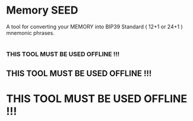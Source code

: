 # Memory SEED

A tool for converting your MEMORY into BIP39 Standard ( 12+1 or 24+1 ) mnemonic phrases.

#   

### THIS TOOL MUST BE USED OFFLINE !!!
## THIS TOOL MUST BE USED OFFLINE !!!
# THIS TOOL MUST BE USED OFFLINE !!!


